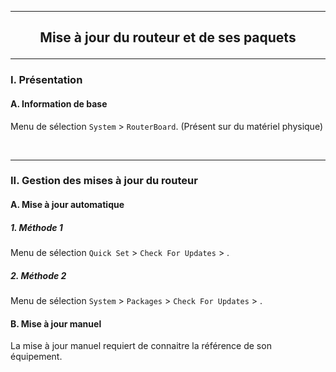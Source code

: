 -------------------------------------------------------------------------------------------------------------------------------------------------------------------------------------------------------------
## <p align='center'> Mise à jour du routeur et de ses paquets </p>

-------------------------------------------------------------------------------------------------------------------------------------------------------------------------------------------------------------
### I. Présentation
#### A. Information de base
Menu de sélection `System` > `RouterBoard`. (Présent sur du matériel physique)


<br />

-------------------------------------------------------------------------------------------------------------------------------------------------------------------------------------------------------------
### II. Gestion des mises à jour du routeur
#### A. Mise à jour automatique
##### 1. Méthode 1
Menu de sélection `Quick Set` > `Check For Updates` > .

##### 2. Méthode 2
Menu de sélection `System` > `Packages` > `Check For Updates` > .

#### B. Mise à jour manuel
La mise à jour manuel requiert de connaitre la référence de son équipement.
